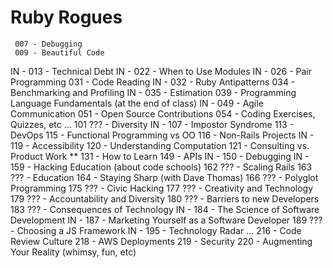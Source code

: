 # Ruby Rogues

     007 - Debugging
     009 - Beautiful Code
IN - 013 - Technical Debt
IN - 022 - When to Use Modules
IN - 026 - Pair Programming
     031 - Code Reading
IN - 032 - Ruby Antipatterns
     034 - Benchmarking and Profiling
IN - 035 - Estimation
     039 - Programming Language Fundamentals (at the end of class)
IN - 049 - Agile Communication
     051 - Open Source Contributions
     054 - Coding Exercises, Quizzes, etc
     ...
     101 ??? - Diversity
IN - 107 - Impostor Syndrome
     113 - DevOps
     115 - Functional Programming vs OO
     116 - Non-Rails Projects
IN - 119 - Accessibility
     120 - Understanding Computation
     121 - Consulting vs. Product Work
**   131 - How to Learn
     149 - APIs
IN - 150 - Debugging
IN - 159 - Hacking Education (about code schools)
     162 ??? - Scaling Rails
     163 ??? - Education
     164 - Staying Sharp (with Dave Thomas)
     166 ??? - Polyglot Programming
     175 ??? - Civic Hacking
     177 ??? - Creativity and Technology
     179 ??? - Accountability and Diversity
     180 ??? - Barriers to new Developers
     183 ??? - Consequences of Technology
IN - 184 - The Science of Software Development
IN - 187 - Marketing Yourself as a Software Developer
     189 ??? - Choosing a JS Framework
IN - 195 - Technology Radar
     ...
     216 - Code Review Culture
     218 - AWS Deployments
     219 - Security
     220 - Augmenting Your Reality (whimsy, fun, etc)
